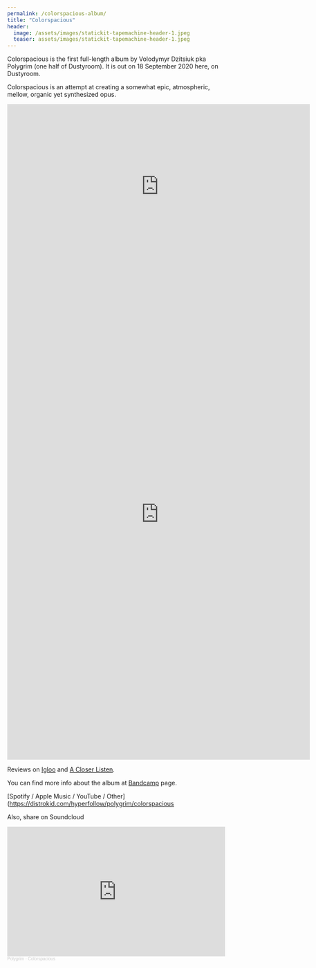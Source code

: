 ```yaml
---
permalink: /colorspacious-album/
title: "Colorspacious"
header:
  image: /assets/images/statickit-tapemachine-header-1.jpeg
  teaser: assets/images/statickit-tapemachine-header-1.jpeg
---
```


Colorspacious is the first full-length album by Volodymyr Dzitsiuk pka Polygrim (one half of Dustyroom). It is out on 18 September 2020 here, on Dustyroom.  

Colorspacious is an attempt at creating a somewhat epic, atmospheric, mellow, organic yet synthesized opus.  

<iframe src="https://open.spotify.com/embed/album/5mhT7EHENPIKl9lmcvV0Hy" width="700" height="380" frameborder="0" allowtransparency="true" allow="encrypted-media"></iframe>

<iframe style="border: 0; width: 700px; height: 1136px;" src="https://bandcamp.com/EmbeddedPlayer/album=445480109/size=large/bgcol=333333/linkcol=0f91ff/transparent=true/" seamless><a href="https://polygrim.bandcamp.com/album/colorspacious">Colorspacious by Polygrim</a></iframe>

Reviews on [Igloo](https://igloomag.com/reviews/polygrim-colorspacious) and [A Closer Listen](https://acloserlisten.com/2020/09/17/polygrim-colorspacious/).  

You can find more info about the album at [Bandcamp](https://polygrim.bandcamp.com/album/colorspacious) page.  

[Spotify / Apple Music / YouTube / Other](https://distrokid.com/hyperfollow/polygrim/colorspacious

Also, share on Soundcloud  
<iframe width="100%" height="300" scrolling="no" frameborder="no" allow="autoplay" src="https://w.soundcloud.com/player/?url=https%3A//api.soundcloud.com/playlists/1130726488&color=%23ff5500&auto_play=false&hide_related=false&show_comments=true&show_user=true&show_reposts=false&show_teaser=true&visual=true"></iframe><div style="font-size: 10px; color: #cccccc;line-break: anywhere;word-break: normal;overflow: hidden;white-space: nowrap;text-overflow: ellipsis; font-family: Interstate,Lucida Grande,Lucida Sans Unicode,Lucida Sans,Garuda,Verdana,Tahoma,sans-serif;font-weight: 100;"><a href="https://soundcloud.com/polygrim" title="Polygrim" target="_blank" style="color: #cccccc; text-decoration: none;">Polygrim</a> · <a href="https://soundcloud.com/polygrim/sets/colorspacious" title="Colorspacious" target="_blank" style="color: #cccccc; text-decoration: none;">Colorspacious</a></div>
